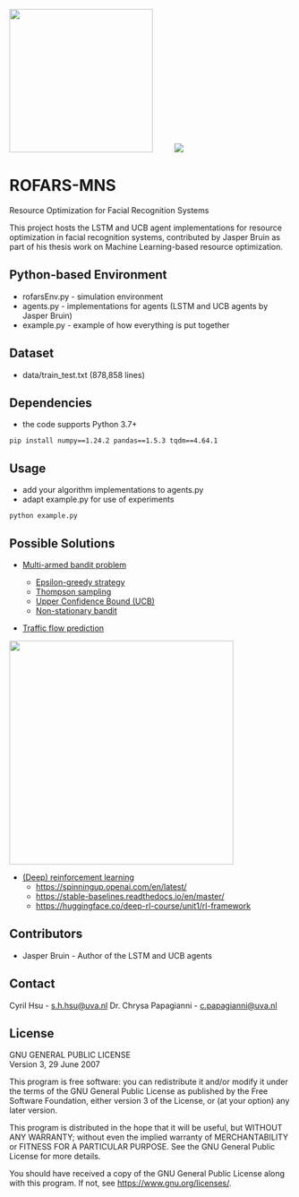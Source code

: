 [<img width="256" src="https://www.seekpng.com/png/full/205-2051271_university-of-amsterdam-logo-university-of-amsterdam-logo.png" />](https://www.uva.nl/en)
&nbsp;&nbsp;&nbsp;&nbsp;&nbsp;&nbsp;&nbsp;&nbsp;
[![](https://mns-research.nl/images/logo_hua931301caa9e2c039e68fbb874deb22a_17897_0x70_resize_lanczos_2.png)](https://mns-research.nl)

# ROFARS-MNS
Resource Optimization for Facial Recognition Systems

This project hosts the LSTM and UCB agent implementations for resource optimization in facial recognition systems, contributed by Jasper Bruin as part of his thesis work on Machine Learning-based resource optimization.

## Python-based Environment
* rofarsEnv.py - simulation environment
* agents.py - implementations for agents (LSTM and UCB agents by Jasper Bruin)
* example.py - example of how everything is put together

## Dataset
* data/train_test.txt (878,858 lines)

## Dependencies
* the code supports Python 3.7+
```
pip install numpy==1.24.2 pandas==1.5.3 tqdm==4.64.1
```
## Usage
* add your algorithm implementations to agents.py
* adapt example.py for use of experiments
```
python example.py
```
## Possible Solutions
* [Multi-armed bandit problem](https://en.wikipedia.org/wiki/Multi-armed_bandit)
  - [Epsilon-greedy strategy](https://gdmarmerola.github.io/ts-for-bernoulli-bandit)
  - [Thompson sampling](https://gdmarmerola.github.io/ts-for-bernoulli-bandit)
  - [Upper Confidence Bound (UCB)](https://gdmarmerola.github.io/ts-for-bernoulli-bandit)
  - [Non-stationary bandit](https://gdmarmerola.github.io/non-stationary-bandits)
  
* [Traffic flow prediction](https://www.sciencedirect.com/science/article/pii/S2210537922000725)</br>
<img width="400" src="https://ars.els-cdn.com/content/image/1-s2.0-S2210537922000725-gr1_lrg.jpg" />

* [(Deep) reinforcement learning](https://en.wikipedia.org/wiki/Deep_reinforcement_learning)
  - https://spinningup.openai.com/en/latest/
  - https://stable-baselines.readthedocs.io/en/master/
  - https://huggingface.co/deep-rl-course/unit1/rl-framework

## Contributors
* Jasper Bruin - Author of the LSTM and UCB agents 

## Contact
Cyril Hsu - s.h.hsu@uva.nl
Dr. Chrysa Papagianni - c.papagianni@uva.nl

## License 

GNU GENERAL PUBLIC LICENSE  
Version 3, 29 June 2007

This program is free software: you can redistribute it and/or modify
it under the terms of the GNU General Public License as published by
the Free Software Foundation, either version 3 of the License, or
(at your option) any later version.

This program is distributed in the hope that it will be useful,
but WITHOUT ANY WARRANTY; without even the implied warranty of
MERCHANTABILITY or FITNESS FOR A PARTICULAR PURPOSE.  See the
GNU General Public License for more details.

You should have received a copy of the GNU General Public License
along with this program.  If not, see <https://www.gnu.org/licenses/>.
